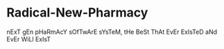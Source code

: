 # Radical-New-Pharmacy

nExT gEn pHaRmAcY sOfTwArE sYsTeM, tHe BeSt ThAt EvEr ExIsTeD aNd EvEr WiLl ExIsT
